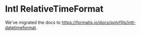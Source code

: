 # Intl RelativeTimeFormat

We've migrated the docs to https://formatjs.io/docs/polyfills/intl-datetimeformat.
